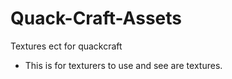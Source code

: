 # Quack-Craft-Assets
Textures ect for quackcraft
+ This is for texturers to use and see are textures.
